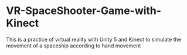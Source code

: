 # VR-SpaceShooter-Game-with-Kinect
This is a practice of virtual reality with Unity 5 and Kinect to simulate the movement of a spaceship according to hand movement
